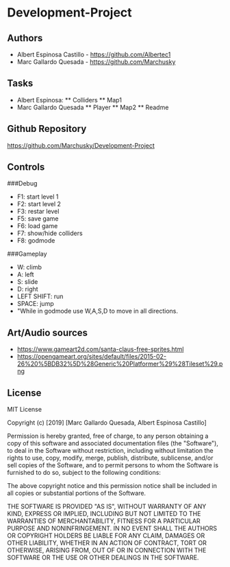 # Development-Project

## Authors
* Albert Espinosa Castillo - https://github.com/Albertec1
* Marc Gallardo Quesada - https://github.com/Marchusky

## Tasks
* Albert Espinosa:
** Colliders
** Map1
* Marc Gallardo Quesada
** Player
** Map2
** Readme

## Github Repository
https://github.com/Marchusky/Development-Project

## Controls

###Debug
* F1: start level 1
* F2: start level 2
* F3: restar level
* F5: save game
* F6: load game
* F7: show/hide colliders
* F8: godmode

###Gameplay
* W: climb
* A: left
* S: slide
* D: right
* LEFT SHIFT: run
* SPACE: jump
* "While in godmode use W,A,S,D to move in all directions.

## Art/Audio sources
* https://www.gameart2d.com/santa-claus-free-sprites.html
* https://opengameart.org/sites/default/files/2015-02-26%20%5BDB32%5D%28Generic%20Platformer%29%28Tileset%29.png

## License

MIT License

Copyright (c) [2019] [Marc Gallardo Quesada, Albert Espinosa Castillo]

Permission is hereby granted, free of charge, to any person obtaining a copy
of this software and associated documentation files (the "Software"), to deal
in the Software without restriction, including without limitation the rights
to use, copy, modify, merge, publish, distribute, sublicense, and/or sell
copies of the Software, and to permit persons to whom the Software is
furnished to do so, subject to the following conditions:

The above copyright notice and this permission notice shall be included in all
copies or substantial portions of the Software.

THE SOFTWARE IS PROVIDED "AS IS", WITHOUT WARRANTY OF ANY KIND, EXPRESS OR
IMPLIED, INCLUDING BUT NOT LIMITED TO THE WARRANTIES OF MERCHANTABILITY,
FITNESS FOR A PARTICULAR PURPOSE AND NONINFRINGEMENT. IN NO EVENT SHALL THE
AUTHORS OR COPYRIGHT HOLDERS BE LIABLE FOR ANY CLAIM, DAMAGES OR OTHER
LIABILITY, WHETHER IN AN ACTION OF CONTRACT, TORT OR OTHERWISE, ARISING FROM,
OUT OF OR IN CONNECTION WITH THE SOFTWARE OR THE USE OR OTHER DEALINGS IN THE
SOFTWARE.

